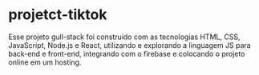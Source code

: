 # projetct-tiktok
Esse projeto gull-stack foi construído com as tecnologias HTML, CSS, JavaScript, Node.js e React, utilizando e explorando a linguagem JS para back-end e front-end, integrando com o firebase e colocando o projeto online em um hosting.
